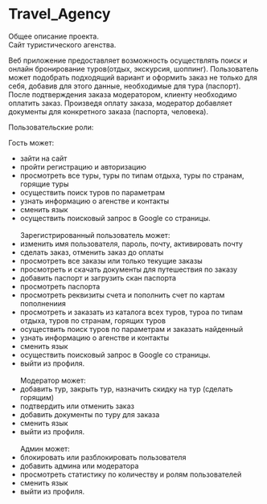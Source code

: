 # Travel_Agency

Общее описание проекта. <br/>
Сайт туристического агенства. <br/>

Веб приложение предоставляет возможность осуществлять поиск и онлайн бронирование туров(отдых, экскурсия, шоппинг).
Пользователь может подобрать подходящий вариант и оформить заказ не только для себя, добавив для этого данные, необходимые для тура (паспорт).
После подтверждения заказа модератором, клиенту необходимо оплатить заказ. 
Произведя оплату заказа, модератор добавляет документы для конкретного заказа (паспорта, человека).

Пользовательские роли:

Гость может:<br/>
- зайти на сайт<br/>
- пройти регистрацию и авторизацию<br/>
- просмотреть все туры, туры по типам отдыха, туры по странам, горящие туры<br/>
- осуществить поиск туров по параметрам<br/>
- узнать информацию о агенстве и контакты<br/>
- сменить язык<br/>
- осуществить поисковый запрос в Google со страницы.
<br/><br/>
Зарегистрированный пользователь может:<br/>
- изменить имя пользователя, пароль, почту, активировать почту<br/>
- сделать заказ, отменить заказ до оплаты<br/>
- просмотреть все заказы или только текущие заказы<br/>
- просмотреть и скачать документы для путешествия по заказу<br/>
- добавить паспорт и загрузить скан паспорта<br/>
- просмотреть паспорта<br/>
- просмотреть реквизиты счета и пополнить счет по картам пополнениия<br/>
- просмотреть и заказать из каталога всех туров, туроа по типам отдыха, туров по странам, горящих туров<br/>
- осуществить поиск туров по параметрам и заказать найденный<br/>
- узнать информацию о агенстве и контакты<br/>
- сменить язык<br/>
- осуществить поисковый запрос в Google со страницы.<br/>
- выйти из профиля.
<br/><br/>
Модератор может:<br/>
- добавить тур, закрыть тур, назначить скидку на тур (сделать горящим)<br/>
- подтвердить или отменить заказ<br/>
- добавить документы по туру для заказа<br/>
- сменить язык<br/>
- выйти из профиля.
<br/><br/>
Админ может:<br/>
- блокировать или разблокировать пользователя<br/>
- добавить админа или модератора<br/>
- просмотреть статистику по количеству и ролям пользователей<br/>
- сменить язык<br/>
- выйти из профиля.
